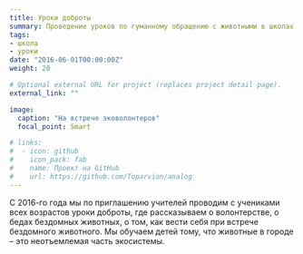 ```yaml
---
title: Уроки доброты
summary: Проведение уроков по гуманному обращению с животными в школах
tags:
- школа
- уроки
date: "2016-06-01T00:00:00Z"
weight: 20

# Optional external URL for project (replaces project detail page).
external_link: ""

image:
  caption: "На встрече эковолонтеров"
  focal_point: Smart

# links:
#  - icon: github
#    icon_pack: fab
#    name: Проект на GitHub
#    url: https://github.com/Toparvion/analog
---
```


С 2016-го года мы по приглашению учителей проводим с учениками всех возрастов уроки доброты, где рассказываем о волонтерстве, о бедах бездомных животных, о том, как вести себя при встрече бездомного животного. Мы обучаем детей тому, что животные в городе – это неотъемлемая часть экосистемы.

